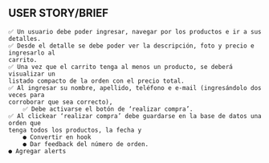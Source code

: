 ## USER STORY/BRIEF

    ✅ Un usuario debe poder ingresar, navegar por los productos e ir a sus detalles.
    ✅ Desde el detalle se debe poder ver la descripción, foto y precio e ingresarlo al
    carrito.
    ✅ Una vez que el carrito tenga al menos un producto, se deberá visualizar un
    listado compacto de la orden con el precio total.
    ✅ Al ingresar su nombre, apellido, teléfono e e-mail (ingresándolo dos veces para
    corroborar que sea correcto), 
        ✅ Debe activarse el botón de ‘realizar compra’.
    ✅ Al clickear ‘realizar compra’ debe guardarse en la base de datos una orden que
    tenga todos los productos, la fecha y    
        ● Convertir en hook   
        ● Dar feedback del número de orden.
    ● Agregar alerts
    
